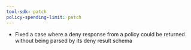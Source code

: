 ```yaml
---
tool-sdk: patch
policy-spending-limit: patch
---
```


- Fixed a case where a deny response from a policy could be returned without being parsed by its deny result schema
